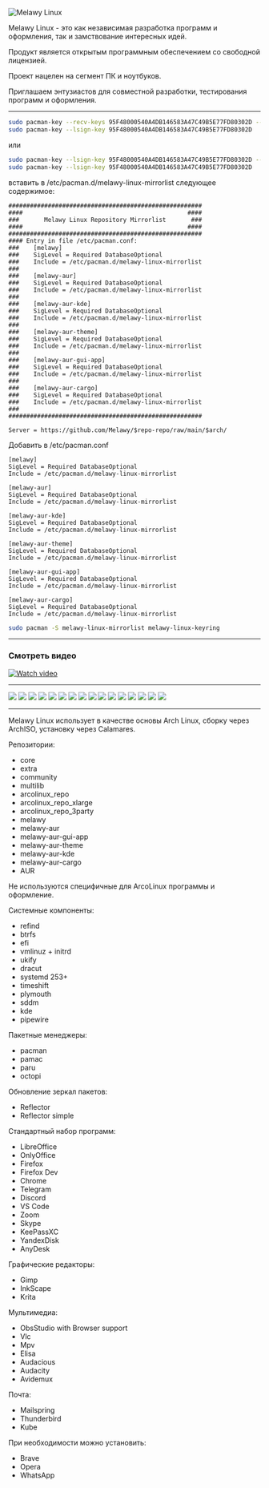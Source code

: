 ![Melawy Linux](/profile/Melawy_Linux_640x320.svg)

Melawy Linux - это как независимая разработка программ и оформления, так и замствование интересных идей. 

Продукт является открытым программным обеспечением со свободной лицензией. 

Проект нацелен на сегмент ПК и ноутбуков. 

Приглашаем энтузиастов для совместной разработки, тестирования программ и оформления.

---

```bash
sudo pacman-key --recv-keys 95F48000540A4DB146583A47C49B5E77FD80302D --keyserver hkps://keys.openpgp.org
sudo pacman-key --lsign-key 95F48000540A4DB146583A47C49B5E77FD80302D
```

или

```bash
sudo pacman-key --lsign-key 95F48000540A4DB146583A47C49B5E77FD80302D --keyserver http://keyserver2.pgp.com
sudo pacman-key --lsign-key 95F48000540A4DB146583A47C49B5E77FD80302D
```

вставить в /etc/pacman.d/melawy-linux-mirrorlist 
следующее содержимое:

```
######################################################
####                                              ####
###       Melawy Linux Repository Mirrorlist       ###
####                                              ####
######################################################
#### Entry in file /etc/pacman.conf:
###    [melawy]
###    SigLevel = Required DatabaseOptional
###    Include = /etc/pacman.d/melawy-linux-mirrorlist
###
###    [melawy-aur]
###    SigLevel = Required DatabaseOptional
###    Include = /etc/pacman.d/melawy-linux-mirrorlist
###
###    [melawy-aur-kde]
###    SigLevel = Required DatabaseOptional
###    Include = /etc/pacman.d/melawy-linux-mirrorlist
###
###    [melawy-aur-theme]
###    SigLevel = Required DatabaseOptional
###    Include = /etc/pacman.d/melawy-linux-mirrorlist
###
###    [melawy-aur-gui-app]
###    SigLevel = Required DatabaseOptional
###    Include = /etc/pacman.d/melawy-linux-mirrorlist
###
###    [melawy-aur-cargo]
###    SigLevel = Required DatabaseOptional
###    Include = /etc/pacman.d/melawy-linux-mirrorlist
###
######################################################

Server = https://github.com/Melawy/$repo-repo/raw/main/$arch/
```

Добавить в /etc/pacman.conf

```
[melawy]
SigLevel = Required DatabaseOptional
Include = /etc/pacman.d/melawy-linux-mirrorlist

[melawy-aur]
SigLevel = Required DatabaseOptional
Include = /etc/pacman.d/melawy-linux-mirrorlist

[melawy-aur-kde]
SigLevel = Required DatabaseOptional
Include = /etc/pacman.d/melawy-linux-mirrorlist

[melawy-aur-theme]
SigLevel = Required DatabaseOptional
Include = /etc/pacman.d/melawy-linux-mirrorlist

[melawy-aur-gui-app]
SigLevel = Required DatabaseOptional
Include = /etc/pacman.d/melawy-linux-mirrorlist

[melawy-aur-cargo]
SigLevel = Required DatabaseOptional
Include = /etc/pacman.d/melawy-linux-mirrorlist
```

```bash
sudo pacman -S melawy-linux-mirrorlist melawy-linux-keyring
```

---
### Смотреть видео

[![Watch video](https://i3.ytimg.com/vi/gV-4n7IcDdc/maxresdefault.jpg)](https://www.youtube.com/watch?v=gV-4n7IcDdc)

---

![](/profile/01.jpg)
![](/profile/02.jpg)
![](/profile/03.jpg)
![](/profile/04.jpg)
![](/profile/05.jpg)
![](/profile/06.jpg)
![](/profile/07.jpg)
![](/profile/08.jpg)
![](/profile/09.jpg)
![](/profile/10.jpg)
![](/profile/11.jpg)
![](/profile/12.jpg)
![](/profile/13.jpg)
![](/profile/14.jpg)
![](/profile/15.jpg)
![](/profile/16.jpg)

---

Melawy Linux использует в качестве основы Arch Linux, сборку через ArchISO, установку через Calamares. 

Репозитории: 
- core
- extra
- community
- multilib
- arcolinux_repo
- arcolinux_repo_xlarge
- arcolinux_repo_3party
- melawy
- melawy-aur
- melawy-aur-gui-app
- melawy-aur-theme
- melawy-aur-kde
- melawy-aur-cargo
- AUR

Не используются специфичные для ArcoLinux программы и оформление.

Системные компоненты: 
- refind
- btrfs
- efi
- vmlinuz + initrd
- ukify
- dracut
- systemd 253+
- timeshift
- plymouth
- sddm
- kde
- pipewire

Пакетные менеджеры: 
- pacman
- pamac
- paru
- octopi

Обновление зеркал пакетов: 
- Reflector
- Reflector simple

Стандартный набор программ: 
- LibreOffice
- OnlyOffice
- Firefox
- Firefox Dev
- Chrome
- Telegram
- Discord
- VS Code
- Zoom
- Skype
- KeePassXC
- YandexDisk
- AnyDesk

Графические редакторы: 
- Gimp
- InkScape
- Krita

Мультимедиа: 
- ObsStudio with Browser support
- Vlc
- Mpv
- Elisa
- Audacious
- Audacity
- Avidemux

Почта: 
- Mailspring
- Thunderbird
- Kube

При необходимости можно установить:
- Brave
- Opera
- WhatsApp
